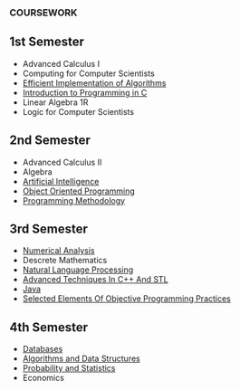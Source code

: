 ### COURSEWORK
  ## 1st Semester
  * Advanced Calculus I
  * Computing for Computer Scientists
  * [Efficient Implementation of Algorithms](MIA)
  * [Introduction to Programming in C](C)
  * Linear Algebra 1R
  * Logic for Computer Scientists
  
  ## 2nd Semester
  * Advanced Calculus II
  * Algebra
  * [Artificial Intelligence](AI)
  * [Object Oriented Programming](PO)
  * [Programming Methodology](MP)
  
  ## 3rd Semester
  * [Numerical Analysis](ANL)
  * Descrete Mathematics
  * [Natural Language Processing](NLP)
  * [Advanced Techniques In C++ And STL](CPP17)
  * [Java](Java)
  * [Selected Elements Of Objective Programming Practices](WEPPO)

## 4th Semester
* [Databases](BD)
* [Algorithms and Data Structures](AISD)
* [Probability and Statistics](RPiS)
* Economics
